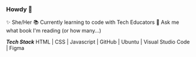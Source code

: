 ### Howdy 👋

✨ She/Her
📚 Currently learning to code with Tech Educators
💬 Ask me what book I'm reading (or how many...)

***Tech Stack***
HTML | CSS | Javascript | GitHub | Ubuntu | Visual Studio Code | Figma
